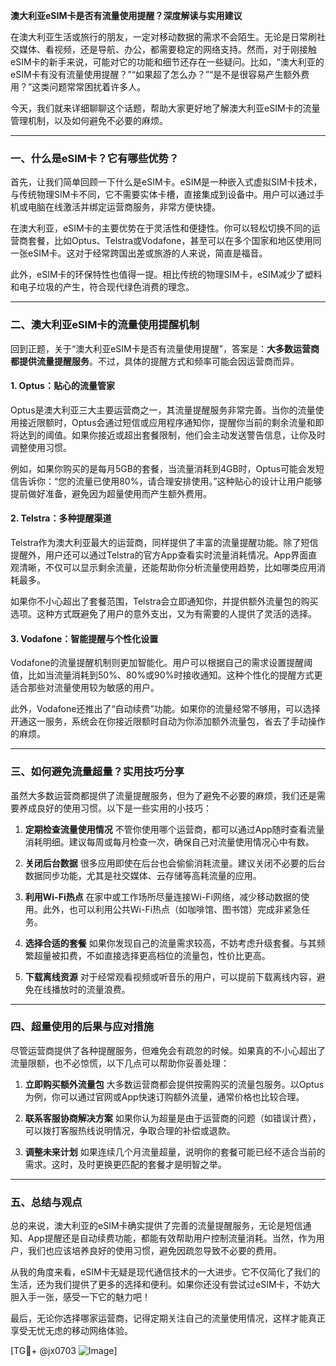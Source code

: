 **澳大利亚eSIM卡是否有流量使用提醒？深度解读与实用建议**

在澳大利亚生活或旅行的朋友，一定对移动数据的需求不会陌生。无论是日常刷社交媒体、看视频，还是导航、办公，都需要稳定的网络支持。然而，对于刚接触eSIM卡的新手来说，可能对它的功能和细节还存在一些疑问。比如，“澳大利亚的eSIM卡有没有流量使用提醒？”“如果超了怎么办？”“是不是很容易产生额外费用？”这类问题常常困扰着许多人。

今天，我们就来详细聊聊这个话题，帮助大家更好地了解澳大利亚eSIM卡的流量管理机制，以及如何避免不必要的麻烦。

---

### **一、什么是eSIM卡？它有哪些优势？**

首先，让我们简单回顾一下什么是eSIM卡。eSIM是一种嵌入式虚拟SIM卡技术，与传统物理SIM卡不同，它不需要实体卡槽，直接集成到设备中。用户可以通过手机或电脑在线激活并绑定运营商服务，非常方便快捷。

在澳大利亚，eSIM卡的主要优势在于灵活性和便捷性。你可以轻松切换不同的运营商套餐，比如Optus、Telstra或Vodafone，甚至可以在多个国家和地区使用同一张eSIM卡。这对于经常跨国出差或旅游的人来说，简直是福音。

此外，eSIM卡的环保特性也值得一提。相比传统的物理SIM卡，eSIM减少了塑料和电子垃圾的产生，符合现代绿色消费的理念。

---

### **二、澳大利亚eSIM卡的流量使用提醒机制**

回到正题，关于“澳大利亚eSIM卡是否有流量使用提醒”，答案是：**大多数运营商都提供流量提醒服务**。不过，具体的提醒方式和频率可能会因运营商而异。

#### 1. **Optus：贴心的流量管家**
Optus是澳大利亚三大主要运营商之一，其流量提醒服务非常完善。当你的流量使用接近限额时，Optus会通过短信或应用程序通知你，提醒你当前的剩余流量和即将达到的阈值。如果你接近或超出套餐限制，他们会主动发送警告信息，让你及时调整使用习惯。

例如，如果你购买的是每月5GB的套餐，当流量消耗到4GB时，Optus可能会发短信告诉你：“您的流量已使用80%，请合理安排使用。”这种贴心的设计让用户能够提前做好准备，避免因为超量使用而产生额外费用。

#### 2. **Telstra：多种提醒渠道**
Telstra作为澳大利亚最大的运营商，同样提供了丰富的流量提醒功能。除了短信提醒外，用户还可以通过Telstra的官方App查看实时流量消耗情况。App界面直观清晰，不仅可以显示剩余流量，还能帮助你分析流量使用趋势，比如哪类应用消耗最多。

如果你不小心超出了套餐范围，Telstra会立即通知你，并提供额外流量包的购买选项。这种方式既避免了用户的意外支出，又为有需要的人提供了灵活的选择。

#### 3. **Vodafone：智能提醒与个性化设置**
Vodafone的流量提醒机制则更加智能化。用户可以根据自己的需求设置提醒阈值，比如当流量消耗到50%、80%或90%时接收通知。这种个性化的提醒方式更适合那些对流量使用较为敏感的用户。

此外，Vodafone还推出了“自动续费”功能。如果你的流量经常不够用，可以选择开通这一服务，系统会在你接近限额时自动为你添加额外流量包，省去了手动操作的麻烦。

---

### **三、如何避免流量超量？实用技巧分享**

虽然大多数运营商都提供了流量提醒服务，但为了避免不必要的麻烦，我们还是需要养成良好的使用习惯。以下是一些实用的小技巧：

1. **定期检查流量使用情况**
   不管你使用哪个运营商，都可以通过App随时查看流量消耗明细。建议每周或每月检查一次，确保自己对流量使用情况心中有数。

2. **关闭后台数据**
   很多应用即使在后台也会偷偷消耗流量。建议关闭不必要的后台数据同步功能，尤其是社交媒体、云存储等高耗流量的应用。

3. **利用Wi-Fi热点**
   在家中或工作场所尽量连接Wi-Fi网络，减少移动数据的使用。此外，也可以利用公共Wi-Fi热点（如咖啡馆、图书馆）完成非紧急任务。

4. **选择合适的套餐**
   如果你发现自己的流量需求较高，不妨考虑升级套餐。与其频繁超量被扣费，不如直接选择更高档位的流量包，性价比更高。

5. **下载离线资源**
   对于经常观看视频或听音乐的用户，可以提前下载离线内容，避免在线播放时的流量浪费。

---

### **四、超量使用的后果与应对措施**

尽管运营商提供了各种提醒服务，但难免会有疏忽的时候。如果真的不小心超出了流量限额，也不必惊慌，以下几点可以帮助你妥善处理：

1. **立即购买额外流量包**
   大多数运营商都会提供按需购买的流量包服务。以Optus为例，你可以通过官网或App快速订购额外流量，通常价格也比较合理。

2. **联系客服协商解决方案**
   如果你认为超量是由于运营商的问题（如错误计费），可以拨打客服热线说明情况，争取合理的补偿或退款。

3. **调整未来计划**
   如果连续几个月流量超量，说明你的套餐可能已经不适合当前的需求。这时，及时更换更匹配的套餐才是明智之举。

---

### **五、总结与观点**

总的来说，澳大利亚的eSIM卡确实提供了完善的流量提醒服务，无论是短信通知、App提醒还是自动续费功能，都能有效帮助用户控制流量消耗。当然，作为用户，我们也应该培养良好的使用习惯，避免因疏忽导致不必要的费用。

从我的角度来看，eSIM卡无疑是现代通信技术的一大进步。它不仅简化了我们的生活，还为我们提供了更多的选择和便利。如果你还没有尝试过eSIM卡，不妨大胆入手一张，感受一下它的魅力吧！

最后，无论你选择哪家运营商，记得定期关注自己的流量使用情况，这样才能真正享受无忧无虑的移动网络体验。

[TG💪+ @jx0703 ![Image](https://github.com/user-attachments/assets/dbca1d08-cadb-493c-b0ec-ad6f7a83f270)]